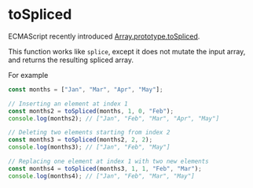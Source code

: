 # toSpliced

ECMAScript recently introduced [Array.prototype.toSpliced](https://developer.mozilla.org/en-US/docs/Web/JavaScript/Reference/Global_Objects/Array/toSpliced).

This function works like `splice`, except it does not mutate the input array, and returns the resulting spliced array.

For example

```js
const months = ["Jan", "Mar", "Apr", "May"];

// Inserting an element at index 1
const months2 = toSpliced(months, 1, 0, "Feb");
console.log(months2); // ["Jan", "Feb", "Mar", "Apr", "May"]

// Deleting two elements starting from index 2
const months3 = toSpliced(months2, 2, 2);
console.log(months3); // ["Jan", "Feb", "May"]

// Replacing one element at index 1 with two new elements
const months4 = toSpliced(months3, 1, 1, "Feb", "Mar");
console.log(months4); // ["Jan", "Feb", "Mar", "May"]

```
